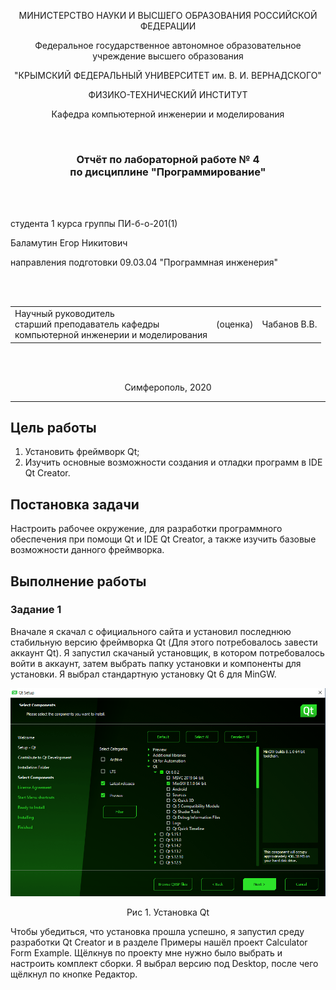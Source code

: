 <p align="center">МИНИСТЕРСТВО НАУКИ  И ВЫСШЕГО ОБРАЗОВАНИЯ РОССИЙСКОЙ ФЕДЕРАЦИИ</p>

<p align="center">Федеральное государственное автономное образовательное учреждение высшего образования</p>

<p align="center">"КРЫМСКИЙ ФЕДЕРАЛЬНЫЙ УНИВЕРСИТЕТ им. В. И. ВЕРНАДСКОГО"</p>

<p align="center">ФИЗИКО-ТЕХНИЧЕСКИЙ ИНСТИТУТ</p>

<p align="center">Кафедра компьютерной инженерии и моделирования</p>

<br>

<h3 align="center">Отчёт по лабораторной работе № 4<br> по дисциплине "Программирование"</h3>

<br><br>

<p>студента 1 курса группы ПИ-б-о-201(1)<br>

Баламутин Егор Никитович<br>

направления подготовки 09.03.04 "Программная инженерия"</p>

<br><br>

<table>

<tr><td>Научный руководитель<br> старший преподаватель кафедры<br> компьютерной инженерии и моделирования</td>

<td>(оценка)</td>

<td>Чабанов В.В.</td>

</tr>

</table>

<br><br>

<p align="center">Симферополь, 2020</p>

<hr>

## Цель работы

1. Установить фреймворк Qt;
2. Изучить основные возможности создания и отладки программ в IDE Qt Creator.

## Постановка задачи

Настроить рабочее окружение, для разработки программного обеспечения при помощи Qt и IDE Qt Creator, а также 
изучить базовые возможности данного фреймворка.

## Выполнение работы

### Задание 1

Вначале я скачал с официального сайта и установил последнюю стабильную версию фреймворка Qt (Для этого потребовалось завести 
аккаунт Qt). Я запустил скачаный установщик, в котором  потребовалось войти в аккаунт, затем выбрать папку установки и 
компоненты для установки. Я выбрал стандартную установку Qt 6 для MinGW.

![](image/img1.png)
<p align="center">Рис 1. Установка Qt</p>

Чтобы убедиться, что установка прошла успешно, я запустил среду разработки Qt Creator и в разделе Примеры нашёл проект 
Calculator Form Example. Щёлкнув по проекту мне нужно было выбрать и настроить комплект сборки. Я выбрал версию под Desktop, 
после чего щёлкнул по кнопке Редактор.